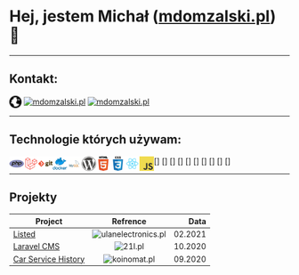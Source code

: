 # Hej, jestem Michał ([mdomzalski.pl][website]) 👋

<!-- ## I'm a Husband, Father, Developer, and Teacher!!

- 🔭 I just launched my first course: [Become A VS Code SuperHero!][course]!
- 🌱 I’m currently learning everything 🤣
- 👯 I’m looking to collaborate with other content creators
- 🥅 2020 Goals: Contribute more to Open Source projects
- ⚡ Fun fact: I love to draw and play guitar / drums -->
---
## Kontakt:

[<img align="center" alt="mdomzalski.pl" width="22px" fill="#3295FE" src="https://raw.githubusercontent.com/iconic/open-iconic/master/svg/globe.svg" />][website] 
[<img align="center" alt="mdomzalski.pl" width="22px" src="https://cdn.jsdelivr.net/npm/simple-icons@v3/icons/linkedin.svg" />][linkedin]
[<img align="center" style="fill:" alt="mdomzalski.pl" width="22px" src="https://cdn.jsdelivr.net/npm/simple-icons@v3/icons/facebook.svg" />][linkedin]

---
## Technologie których używam:

[<img align="left" alt="php" width="26px" src="https://raw.githubusercontent.com/github/explore/80688e429a7d4ef2fca1e82350fe8e3517d3494d/topics/php/php.png" />]
[<img align="left" alt="laravel" width="26px" src="https://raw.githubusercontent.com/github/explore/80688e429a7d4ef2fca1e82350fe8e3517d3494d/topics/laravel/laravel.png" />]
[<img align="left" alt="git" width="26px" src="https://raw.githubusercontent.com/github/explore/80688e429a7d4ef2fca1e82350fe8e3517d3494d/topics/git/git.png" />]
[<img align="left" alt="docker" width="26px" src="https://raw.githubusercontent.com/github/explore/80688e429a7d4ef2fca1e82350fe8e3517d3494d/topics/docker/docker.png" />]
[<img align="left" alt="MySQL" width="26px" src="https://raw.githubusercontent.com/github/explore/80688e429a7d4ef2fca1e82350fe8e3517d3494d/topics/mysql/mysql.png" />]
[<img align="left" alt="wordpress" width="26px" src="https://raw.githubusercontent.com/github/explore/80688e429a7d4ef2fca1e82350fe8e3517d3494d/topics/wordpress/wordpress.png" />]
[<img align="left" alt="HTML5" width="26px" src="https://raw.githubusercontent.com/github/explore/80688e429a7d4ef2fca1e82350fe8e3517d3494d/topics/html/html.png" />]
[<img align="left" alt="CSS3" width="26px" src="https://raw.githubusercontent.com/github/explore/80688e429a7d4ef2fca1e82350fe8e3517d3494d/topics/css/css.png" />]
[<img align="left" alt="React" width="26px" src="https://raw.githubusercontent.com/github/explore/80688e429a7d4ef2fca1e82350fe8e3517d3494d/topics/react/react.png" />]
[<img align="left" alt="JavaScript" width="26px" src="https://raw.githubusercontent.com/github/explore/80688e429a7d4ef2fca1e82350fe8e3517d3494d/topics/javascript/javascript.png" />]
<br />

---
## Projekty

| Project | Refrence | Data |
| ------------- |:-------------:| -------------:| 
| [Listed](https://listed.mdomzalski.pl) | ![ulanelectronics.pl](https://cdn.shortpixel.ai/client/q_glossy,ret_img,w_768/https://mdomzalski.pl/wp-content/uploads/2021/05/listed-768x373.jpg) | 02.2021
| [Laravel CMS](https://laravelcms.mdomzalski.pl) | ![21l.pl](https://cdn.shortpixel.ai/client/q_glossy,ret_img,w_768/https://mdomzalski.pl/wp-content/uploads/2021/05/laravel-cms-768x374.jpg) | 10.2020
| [Car Service History](https://car-service-history.mdomzalski.pl) | ![koinomat.pl](https://cdn.shortpixel.ai/client/q_glossy,ret_img,w_768/https://mdomzalski.pl/wp-content/uploads/2021/05/2021-04-03-23.38.15-car-service-history.mdomzalski.pl-913bc5cb209e-768x370.jpg) | 09.2020

[website]: https://mdomzalski.pl
[linkedin]: https://linkedin.com/in/codeSTACKr